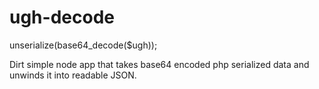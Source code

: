 # ugh-decode
unserialize(base64_decode($ugh));

Dirt simple node app that takes base64 encoded php serialized data and unwinds it into readable JSON.
